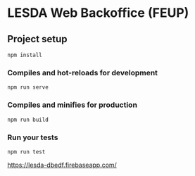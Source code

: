 # LESDA Web Backoffice (FEUP)

## Project setup
```
npm install
```

### Compiles and hot-reloads for development
```
npm run serve
```

### Compiles and minifies for production
```
npm run build
```

### Run your tests
```
npm run test
```

https://lesda-dbedf.firebaseapp.com/

